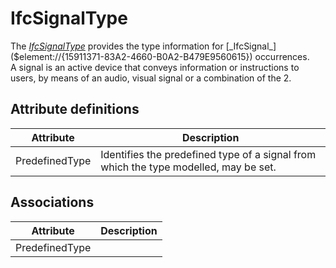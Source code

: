 IfcSignalType
=============
The [_IfcSignalType_]($element://{ABB9523D-45C0-45dd-9E66-2BD5B046E9FE})
provides the type information for
[_IfcSignal_]($element://{15911371-83A2-4660-B0A2-B479E9560615}) occurrences.  
A signal is an active device that conveys information or instructions to
users, by means of an audio, visual signal or a combination of the 2.  


Attribute definitions
---------------------
| Attribute      | Description                                                                          |
|----------------|--------------------------------------------------------------------------------------|
| PredefinedType | Identifies the predefined type of a signal from which the type modelled, may be set. |

Associations
------------
| Attribute      | Description   |
|----------------|---------------|
| PredefinedType |               |

